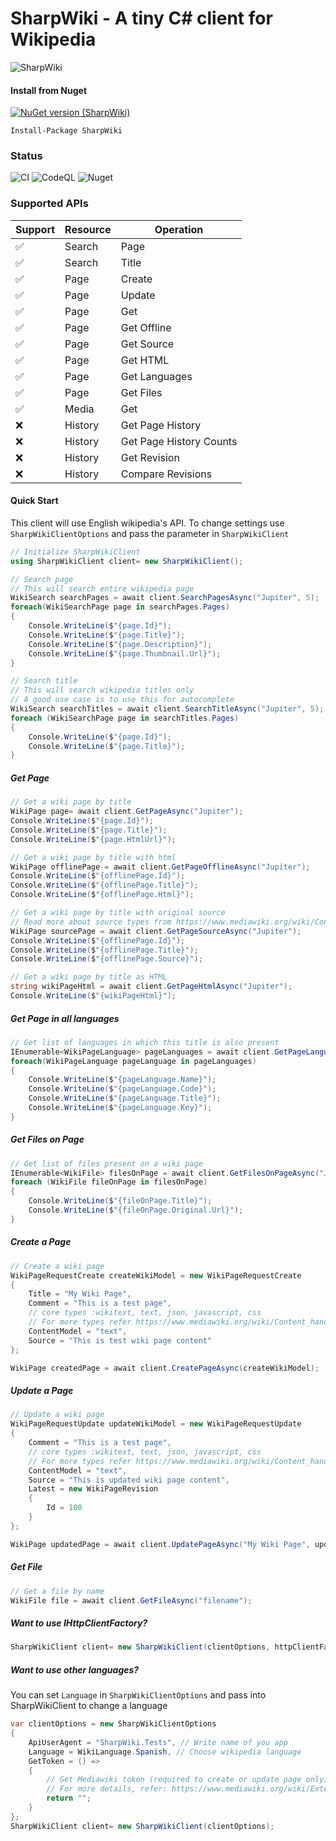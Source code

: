 # SharpWiki - A tiny C# client for Wikipedia

![SharpWiki](https://repository-images.githubusercontent.com/587771667/ae99da4e-ef94-4c66-a9a9-b7d66956e27e)

#### Install from Nuget

[![NuGet version (SharpWiki)](https://img.shields.io/nuget/v/SharpWiki?label=SharpWiki&logo=nuget)](https://www.nuget.org/packages/SharpWiki/)


```pwsh
Install-Package SharpWiki
```

### Status

![CI](https://github.com/iwannabebot/sharpwiki/actions/workflows/dotnet.yml/badge.svg)
![CodeQL](https://github.com/iwannabebot/sharpwiki/actions/workflows/codeql.yml/badge.svg)
![Nuget](https://github.com/iwannabebot/sharpwiki/actions/workflows/nuget.yml/badge.svg)

### Supported APIs
|Support|Resource|Operation|
|-------|--------|----------|
|✅|Search|Page|
|✅|Search|Title|
|✅|Page|Create|
|✅|Page|Update|
|✅|Page|Get|
|✅|Page|Get Offline|
|✅|Page|Get Source|
|✅|Page|Get HTML|
|✅|Page|Get Languages|
|✅|Page|Get Files|
|✅|Media|Get|
|❌|History|Get Page History|
|❌|History|Get Page History Counts|
|❌|History|Get Revision|
|❌|History|Compare Revisions|

#### Quick Start

This client will use English wikipedia's API. To change settings use `SharpWikiClientOptions` and pass the parameter in `SharpWikiClient`

```cs
// Initialize SharpWikiClient
using SharpWikiClient client= new SharpWikiClient();

// Search page
// This will search entire wikipedia page
WikiSearch searchPages = await client.SearchPagesAsync("Jupiter", 5);
foreach(WikiSearchPage page in searchPages.Pages)
{
    Console.WriteLine($"{page.Id}");
    Console.WriteLine($"{page.Title}");
    Console.WriteLine($"{page.Description}");
    Console.WriteLine($"{page.Thumbnail.Url}");
}

// Search title
// This will search wikipedia titles only
// A good use case is to use this for autocomplete
WikiSearch searchTitles = await client.SearchTitleAsync("Jupiter", 5);
foreach (WikiSearchPage page in searchTitles.Pages)
{
    Console.WriteLine($"{page.Id}");
    Console.WriteLine($"{page.Title}");
}
```

##### Get Page
```cs
// Get a wiki page by title
WikiPage page= await client.GetPageAsync("Jupiter");
Console.WriteLine($"{page.Id}");
Console.WriteLine($"{page.Title}");
Console.WriteLine($"{page.HtmlUrl}");

// Get a wiki page by title with html
WikiPage offlinePage = await client.GetPageOfflineAsync("Jupiter");
Console.WriteLine($"{offlinePage.Id}");
Console.WriteLine($"{offlinePage.Title}");
Console.WriteLine($"{offlinePage.Html}");

// Get a wiki page by title with original source
// Read more about source types from https://www.mediawiki.org/wiki/Content_handlers
WikiPage sourcePage = await client.GetPageSourceAsync("Jupiter");
Console.WriteLine($"{offlinePage.Id}");
Console.WriteLine($"{offlinePage.Title}");
Console.WriteLine($"{offlinePage.Source}");

// Get a wiki page by title as HTML
string wikiPageHtml = await client.GetPageHtmlAsync("Jupiter");
Console.WriteLine($"{wikiPageHtml}");
```

##### Get Page in all languages
```cs
// Get list of languages in which this title is also present
IEnumerable<WikiPageLanguage> pageLanguages = await client.GetPageLanguagesAsync("Jupiter");
foreach(WikiPageLanguage pageLanguage in pageLanguages)
{
    Console.WriteLine($"{pageLanguage.Name}");
    Console.WriteLine($"{pageLanguage.Code}");
    Console.WriteLine($"{pageLanguage.Title}");
    Console.WriteLine($"{pageLanguage.Key}");
}
```

##### Get Files on Page
```cs
// Get list of files present on a wiki page
IEnumerable<WikiFile> filesOnPage = await client.GetFilesOnPageAsync("Jupiter");
foreach (WikiFile fileOnPage in filesOnPage)
{
    Console.WriteLine($"{fileOnPage.Title}");
    Console.WriteLine($"{fileOnPage.Original.Url}");
}

```

##### Create a Page
```cs
// Create a wiki page
WikiPageRequestCreate createWikiModel = new WikiPageRequestCreate
{
    Title = "My Wiki Page",
    Comment = "This is a test page",
    // core types :wikitext, text, json, javascript, css
    // For more types refer https://www.mediawiki.org/wiki/Content_handlers
    ContentModel = "text",
    Source = "This is test wiki page content"
};

WikiPage createdPage = await client.CreatePageAsync(createWikiModel);

```

##### Update a Page
```cs
// Update a wiki page
WikiPageRequestUpdate updateWikiModel = new WikiPageRequestUpdate
{
    Comment = "This is a test page",
    // core types :wikitext, text, json, javascript, css
    // For more types refer https://www.mediawiki.org/wiki/Content_handlers
    ContentModel = "text",
    Source = "This is updated wiki page content",
    Latest = new WikiPageRevision
    {
        Id = 100
    }
};

WikiPage updatedPage = await client.UpdatePageAsync("My Wiki Page", updateWikiModel);

```

##### Get File
```cs
// Get a file by name
WikiFile file = await client.GetFileAsync("filename");
```

##### Want to use IHttpClientFactory?
```cs
SharpWikiClient client= new SharpWikiClient(clientOptions, httpClientFactory);
```

##### Want to use other languages?

You can set `Language` in `SharpWikiClientOptions` and pass into SharpWikiClient to change a language

```cs
var clientOptions = new SharpWikiClientOptions
{
    ApiUserAgent = "SharpWiki.Tests", // Write name of you app
    Language = WikiLanguage.Spanish, // Choose wikipedia language
    GetToken = () =>
    {
        // Get Mediawiki token (required to create or update page only)
        // For more details, refer: https://www.mediawiki.org/wiki/Extension:OAuth
        return "";
    }
};
SharpWikiClient client= new SharpWikiClient(clientOptions);
```

